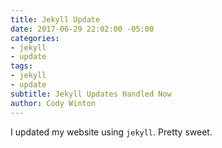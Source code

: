 ```yaml
---
title: Jekyll Update
date: 2017-06-29 22:02:00 -05:00
categories:
- jekyll
- update
tags:
- jekyll
- update
subtitle: Jekyll Updates Handled Now
author: Cody Winton
---
```


I updated my website using `jekyll`. Pretty sweet.
